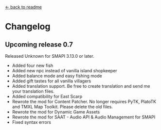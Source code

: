 [← back to readme](readme.md)

# Changelog
## Upcoming release 0.7
Released Unknown for SMAPI 3.13.0 or later.

* Added four new fish
* Added new npc instead of vanilla island shopkeeper
* Added balance mode and easy fishing mode
* Added gift tastes for all vanilla villagers
* Added translation support. Be free to create translation and send me your translation files.
* Added compatibility for East Scarp
* Rewrote the mod for Content Patcher. No longer requires PyTK, PlatoTK and TMXL Map Toolkit. Please delete the old files.
* Rewrote the mod for Dynamic Game Assets
* Rewrote the mod for SAAT - Audio API & Audio Management for SMAPI
* Fixed syntax errors

